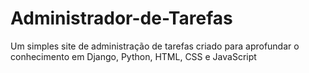 # Administrador-de-Tarefas
Um simples site de administração de tarefas criado para aprofundar o conhecimento em Django, Python, HTML, CSS e JavaScript
